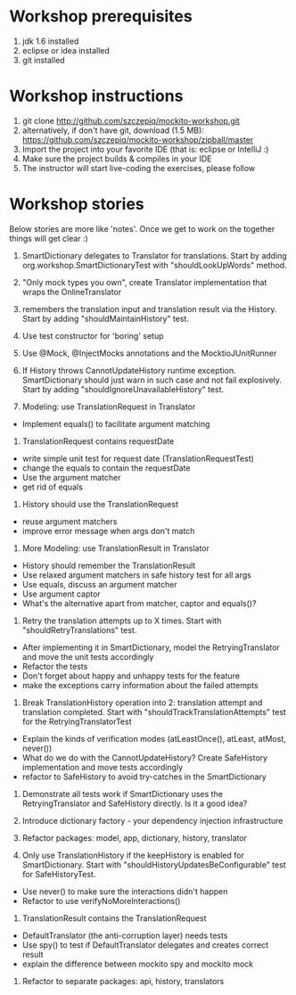# Workshop prerequisites

1. jdk 1.6 installed
1. eclipse or idea installed
1. git installed

# Workshop instructions

1. git clone http://github.com/szczepiq/mockito-workshop.git
1. alternatively, if don't have git, download (1.5 MB): https://github.com/szczepiq/mockito-workshop/zipball/master
1. Import the project into your favorite IDE (that is: eclipse or IntelliJ :)
1. Make sure the project builds & compiles in your IDE
1. The instructor will start live-coding the exercises, please follow

# Workshop stories

Below stories are more like 'notes'. Once we get to work on the together things will get clear :)

1. SmartDictionary delegates to Translator for translations. Start by adding org.workshop.SmartDictionaryTest with "shouldLookUpWords" method.
1. "Only mock types you own", create Translator implementation that wraps the OnlineTranslator
1. remembers the translation input and translation result via the History. Start by adding "shouldMaintainHistory" test.
1. Use test constructor for 'boring' setup
1. Use @Mock, @InjectMocks annotations and the MocktioJUnitRunner

1. If History throws CannotUpdateHistory runtime exception. SmartDictionary should just warn in such case and not fail explosively. Start by adding "shouldIgnoreUnavailableHistory" test.

1. Modeling: use TranslationRequest in Translator
 * Implement equals() to facilitate argument matching

1. TranslationRequest contains requestDate
 * write simple unit test for request date (TranslationRequestTest)
 * change the equals to contain the requestDate
 * Use the argument matcher
 * get rid of equals

1. History should use the TranslationRequest
 * reuse argument matchers
 * improve error message when args don't match

1. More Modeling: use TranslationResult in Translator
 * History should remember the TranslationResult
 * Use relaxed argument matchers in safe history test for all args
 * Use equals, discuss an argument matcher
 * Use argument captor
 * What's the alternative apart from matcher, captor and equals()?

1. Retry the translation attempts up to X times. Start with "shouldRetryTranslations" test.

 * After implementing it in SmartDictionary, model the RetryingTranslator and move the unit tests accordingly
 * Refactor the tests
 * Don't forget about happy and unhappy tests for the feature
 * make the exceptions carry information about the failed attempts

1. Break TranslationHistory operation into 2: translation attempt and translation completed. Start with "shouldTrackTranslationAttempts" test for the RetryingTranslatorTest
 * Explain the kinds of verification modes (atLeastOnce(), atLeast, atMost, never())
 * What do we do with the CannotUpdateHistory? Create SafeHistory implementation and move tests accordingly
 * refactor to SafeHistory to avoid try-catches in the SmartDictionary

1. Demonstrate all tests work if SmartDictionary uses the RetryingTranslator and SafeHistory directly. Is it a good idea?
1. Introduce dictionary factory - your dependency injection infrastructure
1. Refactor packages: model, app, dictionary, history, translator

1. Only use TranslationHistory if the keepHistory is enabled for SmartDictionary. Start with "shouldHistoryUpdatesBeConfigurable" test for SafeHistoryTest.
 * Use never() to make sure the interactions didn't happen
 * Refactor to use verifyNoMoreInteractions()

1. TranslationResult contains the TranslationRequest
 * DefaultTranslator (the anti-corruption layer) needs tests
 * Use spy() to test if DefaultTranslator delegates and creates correct result
 * explain the difference between mockito spy and mockito mock

1. Refactor to separate packages: api, history, translators